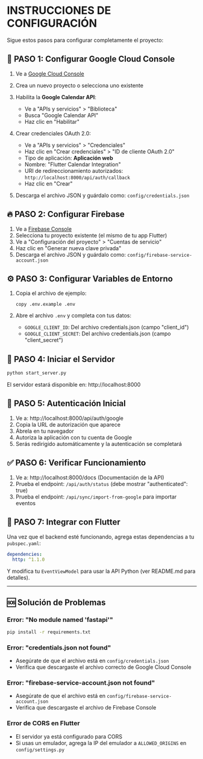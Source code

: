 # INSTRUCCIONES DE CONFIGURACIÓN

Sigue estos pasos para configurar completamente el proyecto:

## 📝 PASO 1: Configurar Google Cloud Console

1. Ve a [Google Cloud Console](https://console.cloud.google.com/)
2. Crea un nuevo proyecto o selecciona uno existente
3. Habilita la **Google Calendar API**:
   - Ve a "APIs y servicios" > "Biblioteca"
   - Busca "Google Calendar API"
   - Haz clic en "Habilitar"

4. Crear credenciales OAuth 2.0:
   - Ve a "APIs y servicios" > "Credenciales"
   - Haz clic en "Crear credenciales" > "ID de cliente OAuth 2.0"
   - Tipo de aplicación: **Aplicación web**
   - Nombre: "Flutter Calendar Integration"
   - URI de redireccionamiento autorizados: `http://localhost:8000/api/auth/callback`
   - Haz clic en "Crear"

5. Descarga el archivo JSON y guárdalo como: `config/credentials.json`

## 🔥 PASO 2: Configurar Firebase

1. Ve a [Firebase Console](https://console.firebase.google.com/)
2. Selecciona tu proyecto existente (el mismo de tu app Flutter)
3. Ve a "Configuración del proyecto" > "Cuentas de servicio"
4. Haz clic en "Generar nueva clave privada"
5. Descarga el archivo JSON y guárdalo como: `config/firebase-service-account.json`

## ⚙️ PASO 3: Configurar Variables de Entorno

1. Copia el archivo de ejemplo:
   ```
   copy .env.example .env
   ```

2. Abre el archivo `.env` y completa con tus datos:
   - `GOOGLE_CLIENT_ID`: Del archivo credentials.json (campo "client_id")
   - `GOOGLE_CLIENT_SECRET`: Del archivo credentials.json (campo "client_secret")

## 🚀 PASO 4: Iniciar el Servidor

```bash
python start_server.py
```

El servidor estará disponible en: http://localhost:8000

## 🔐 PASO 5: Autenticación Inicial

1. Ve a: http://localhost:8000/api/auth/google
2. Copia la URL de autorización que aparece
3. Ábrela en tu navegador
4. Autoriza la aplicación con tu cuenta de Google
5. Serás redirigido automáticamente y la autenticación se completará

## ✅ PASO 6: Verificar Funcionamiento

1. Ve a: http://localhost:8000/docs (Documentación de la API)
2. Prueba el endpoint: `/api/auth/status` (debe mostrar "authenticated": true)
3. Prueba el endpoint: `/api/sync/import-from-google` para importar eventos

## 📱 PASO 7: Integrar con Flutter

Una vez que el backend esté funcionando, agrega estas dependencias a tu `pubspec.yaml`:

```yaml
dependencies:
  http: ^1.1.0
```

Y modifica tu `EventViewModel` para usar la API Python (ver README.md para detalles).

---

## 🆘 Solución de Problemas

### Error: "No module named 'fastapi'"
```bash
pip install -r requirements.txt
```

### Error: "credentials.json not found"
- Asegúrate de que el archivo está en `config/credentials.json`
- Verifica que descargaste el archivo correcto de Google Cloud Console

### Error: "firebase-service-account.json not found"
- Asegúrate de que el archivo está en `config/firebase-service-account.json`
- Verifica que descargaste el archivo de Firebase Console

### Error de CORS en Flutter
- El servidor ya está configurado para CORS
- Si usas un emulador, agrega la IP del emulador a `ALLOWED_ORIGINS` en `config/settings.py`
